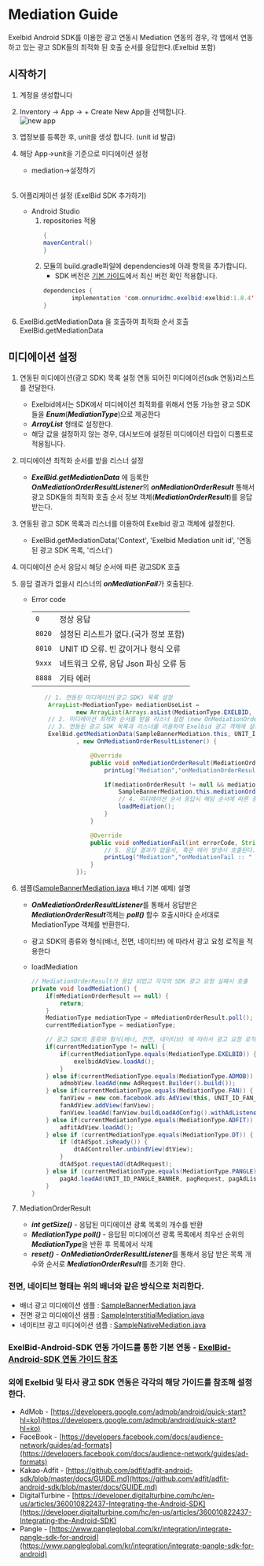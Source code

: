 # Mediation Guide

Exelbid Android SDK를 이용한 광고 연동시 Mediation 연동의 경우, 각 앱에서 연동하고 있는 광고 SDK들의 최적화 된 호출 순서를 응답한다.(Exelbid 포함)

## 시작하기

1. 계정을 생성합니다
2.  Inventory -> App -> + Create New App을 선택합니다.<br/>
![new app](./img/sdk-1.png)

3. 앱정보를 등록한 후, unit을 생성 합니다. (unit id 발급)
4. 해당 App->unit을 기준으로 미디에이션 설정
    - mediation->설정하기<br/><br/>
5. 어플리케이션 설정 (ExelBid SDK 추가하기)
    * Android Studio
        1. repositories 적용
            ```java
            {
            mavenCentral()
            }
            ```
        2. 모듈의 build.gradle파일에 dependencies에 아래 항목을 추가합니다.
            * SDK 버전은 [기본 가이드](https://github.com/onnuridmc/ExelBid-Android-SDK#exelbid-sdk-%EC%B6%94%EA%B0%80%ED%95%98%EA%B8%B0)에서 최신 버전 확인 적용합니다.
            ```java
            dependencies {
                    implementation 'com.onnuridmc.exelbid:exelbid:1.8.4'
            }
6. ExelBid.getMediationData 을 호출하여 최적화 순서 호출
ExelBid.getMediationData
## 미디에이션 설정
1. 연동된 미디에이션(광고 SDK) 목록 설정
    연동 되어진 미디에이션(sdk 연동)리스트를 전달한다.
    - Exelbid에서는 SDK에서 미디에이션 최적화를 위해서 연동 가능한 광고 SDK들을 ***Enum***(***MediationType***)으로 제공한다
    - ***ArrayList*** 형태로 설정한다.
    - 해당 값을 설정하지 않는 경우, 대시보드에 설정된 미디에이션 타입이 디폴트로 적용됩니다.

2. 미디에이션 최적화 순서를 받을 리스너 설정 
    * ***ExelBid.getMediationData*** 에 등록한 ***OnMediationOrderResultListener***의  ***onMediationOrderResult*** 통해서 광고 SDK들의 최적화 호출 순서 정보 객체(***MediationOrderResult***)를 응답 받는다.

3. 연동된 광고 SDK 목록과 리스너를 이용하여 Exelbid 광고 객체에 설정한다.
    * ExelBid.getMediationData('Context', 'Exelbid Mediation unit id', '연동된 광고 SDK 목록, '리스너')

4. 미디에이션 순서 응답시 해당 순서에 따른 광고SDK 호출
5. 응답 결과가 없을시 리스너의 ***onMediationFail***가 호출된다.
    - Error code
        <table>
            <tbody>
                <tr>
                    <td>
                        <code>0</code>
                    </td>
                    <td>
                        정상 응답
                    </td>
                </tr>
                <tr>
                    <td>
                        <code>8020</code>
                    </td>
                    <td>
                        설정된 리스트가 없다.(국가 정보 포함)
                    </td>
                </tr>
                <tr>
                    <td>
                        <code>8010</code>
                    </td>
                    <td>
                        UNIT ID 오류. 빈 값이거나 형식 오류
                    </td>
                </tr>
                <tr>
                    <td>
                        <code>9xxx</code>
                    </td>
                    <td>
                        네트워크 오류, 응답 Json 파싱 오류 등
                    </td>
                </tr>
                <tr>
                    <td>
                        <code>8888</code>
                    </td>
                    <td>
                        기타 에러
                    </td>
                </tr>
            </tbody>
        </table>

    ```java
           // 1. 연동된 미디에이션(광고 SDK) 목록 설정
            ArrayList<MediationType> mediationUseList =
                    new ArrayList(Arrays.asList(MediationType.EXELBID, MediationType.ADMOB, MediationType.FAN, MediationType.ADFIT, MediationType.DT, MediationType.PANGLE));
            // 2. 미디에이션 최적화 순서를 받을 리스너 설정 (new OnMediationOrderResultListener)
            // 3. 연동된 광고 SDK 목록과 리스너를 이용하여 Exelbid 광고 객체에 설정한다.
            ExelBid.getMediationData(SampleBannerMediation.this, UNIT_ID_EXELBID_BANNER, mediationUseList
                    , new OnMediationOrderResultListener() {

                        @Override
                        public void onMediationOrderResult(MediationOrderResult mediationOrderResult) {
                            printLog("Mediation","onMediationOrderResult");

                            if(mediationOrderResult != null && mediationOrderResult.getSize() > 0) {
                                SampleBannerMediation.this.mediationOrderResult = mediationOrderResult;
                                // 4. 미디에이션 순서 응답시 해당 순서에 따른 광고 SDK 호출
                                loadMediation();
                            }
                        }

                        @Override
                        public void onMediationFail(int errorCode, String errorMsg) {
                            // 5. 응답 결과가 없을시, 혹은 에러 발생시 호출된다.
                            printLog("Mediation","onMediationFail :: " + errorMsg + "(" + errorCode + ")");
                        }
                    });
    ```
5. 샘플([SampleBannerMediation.java](https://github.com/onnuridmc/ExelBid-Android-SDK/blob/master/exelbid-sample/src/main/java/com/onnuridmc/sample/activity/SampleBannerMediation.java) 배너 기본 예제) 설명
    * ***OnMediationOrderResultListener***를 통해서 응답받은 ***MediationOrderResult***객체는 ***poll()*** 함수 호출시마다 순서대로 MediationType 객체를 반환한다.
    * 광고 SDK의 종류와 형식(배너, 전면, 네이티브) 에 따라서 광고 요청 로직을 적용한다
    * loadMediation
    
        ```java
        // MediationOrderResult가 응답 되었고 각각의 SDK 광고 요청 실패시 호출
        private void loadMediation() {
            if(mMediationOrderResult == null) {
                return;
            }
            MediationType mediationType = mMediationOrderResult.poll();
            currentMediationType = mediationType;
    
            // 광고 SDK의 종류와 형식(배너, 전면, 네이티브) 에 따라서 광고 요청 로직을 적용한다
            if(currentMediationType != null) {
                if(currentMediationType.equals(MediationType.EXELBID)) {
                    exelbidAdView.loadAd();
                }
            } else if(currentMediationType.equals(MediationType.ADMOB)) {
                admobView.loadAd(new AdRequest.Builder().build());  
            } else if(currentMediationType.equals(MediationType.FAN)) {
                fanView = new com.facebook.ads.AdView(this, UNIT_ID_FAN_BANNER, AdSize.BANNER_HEIGHT_50);
                fanAdView.addView(fanView);
                fanView.loadAd(fanView.buildLoadAdConfig().withAdListener(fanAdListener).build());
            } else if(currentMediationType.equals(MediationType.ADFIT)) {
                adfitAdView.loadAd();
            } else if (currentMediationType.equals(MediationType.DT)) {
                if (dtAdSpot.isReady()) {
                    dtAdController.unbindView(dtView);
                }
                dtAdSpot.requestAd(dtAdRequest);
            } else if (currentMediationType.equals(MediationType.PANGLE)) {
                pagAd.loadAd(UNIT_ID_PANGLE_BANNER, pagRequest, pagAdListener);
            }
        }
        ```
6. MediationOrderResult
    * ***int getSize()*** - 응답된 미디에이션 광록 목록의 개수를 반환
    * ***MediationType poll()*** - 응답된 미디에이션 광록 목록에서 최우선 순위의 ***MediationType***을 반환 후 목록에서 삭제
    * ***reset()*** - ***OnMediationOrderResultListener***를 통해서 응답 받은 목록 개수와 순서로 ***MediationOrderResult***를 초기화 한다.


### 전면, 네이티브 형태는 위의 배너와 같은 방식으로 처리한다.
- 배너 광고 미디에이션 샘플 : [SampleBannerMediation.java](https://github.com/onnuridmc/ExelBid-Android-SDK/blob/master/exelbid-sample/src/main/java/com/onnuridmc/sample/activity/SampleBannerMediation.java)
- 전면 광고 미디에이션 샘플 : [SampleInterstitialMediation.java](https://github.com/onnuridmc/ExelBid-Android-SDK/blob/master/exelbid-sample/src/main/java/com/onnuridmc/sample/activity/SampleInterstitialMediation.java)
- 네이티브 광고 미디에이션 샘플 : [SampleNativeMediation.java](https://github.com/onnuridmc/ExelBid-Android-SDK/blob/master/exelbid-sample/src/main/java/com/onnuridmc/sample/activity/SampleNativeMediation.java)

### ExelBid-Android-SDK 연동 가이드를 통한 기본 연동  - [ExelBid-Android-SDK 연동 가이드 참조](https://github.com/onnuridmc/ExelBid-Android-SDK)
### 외에 Exelbid 및 타사 광고 SDK 연동은 각각의 해당 가이드를 참조해 설정한다.
* AdMob - [https://developers.google.com/admob/android/quick-start?hl=ko](https://developers.google.com/admob/android/quick-start?hl=ko)
* FaceBook - [https://developers.facebook.com/docs/audience-network/guides/ad-formats](https://developers.facebook.com/docs/audience-network/guides/ad-formats)
* Kakao-Adfit - [https://github.com/adfit/adfit-android-sdk/blob/master/docs/GUIDE.md](https://github.com/adfit/adfit-android-sdk/blob/master/docs/GUIDE.md)
* DigitalTurbine - [https://developer.digitalturbine.com/hc/en-us/articles/360010822437-Integrating-the-Android-SDK](https://developer.digitalturbine.com/hc/en-us/articles/360010822437-Integrating-the-Android-SDK)
* Pangle - [https://www.pangleglobal.com/kr/integration/integrate-pangle-sdk-for-android](https://www.pangleglobal.com/kr/integration/integrate-pangle-sdk-for-android)
